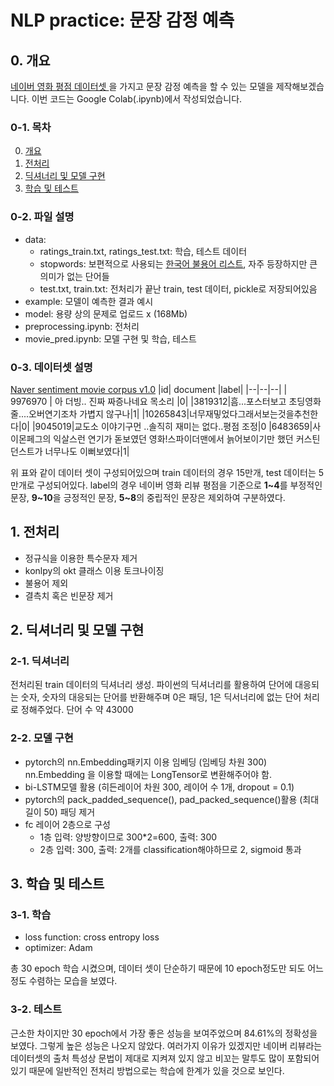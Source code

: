 # NLP practice: 문장 감정 예측
## 0. 개요
[네이버 영화 평점 데이터셋 ](https://github.com/e9t/nsmc/)을 가지고 문장 감정 예측을 할 수 있는 모델을 제작해보겠습니다. 이번 코드는 Google Colab(.ipynb)에서 작성되었습니다.

### 0-1. 목차
0. [개요](#0-개요)
1. [전처리](#1-전처리)
2. [딕셔너리 및 모델 구현](#2-딕셔너리-및-모델-구현)
3. [학습 및 테스트](#3-학습-및-테스트)

### 0-2. 파일 설명
*  data: 
	* ratings_train.txt, ratings_test.txt: 학습, 테스트 데이터
	* stopwords: 보편적으로 사용되는 [한국어 불용어 리스트](https://www.ranks.nl/stopwords/korean), 자주 등장하지만 큰 의미가 없는 단어들
	* test.txt, train.txt: 전처리가 끝난 train, test 데이터, pickle로 저장되어있음
* example: 모델이 예측한 결과 예시
* model: 용량 상의 문제로 업로드 x (168Mb)
* preprocessing.ipynb: 전처리
* movie_pred.ipynb: 모델 구현 및 학습, 테스트
### 0-3. 데이터셋 설명

[Naver sentiment movie corpus v1.0](https://github.com/e9t/nsmc/)
|id| document |label|
|--|--|--|
| 9976970 | 아 더빙.. 진짜 짜증나네요 목소리 |0|
|3819312|흠...포스터보고 초딩영화줄....오버연기조차 가볍지 않구나|1|
|10265843|너무재밓었다그래서보는것을추천한다|0|
|9045019|교도소 이야기구먼 ..솔직히 재미는 없다..평점 조정|0
|6483659|사이몬페그의 익살스런 연기가 돋보였던 영화!스파이더맨에서 늙어보이기만 했던 커스틴 던스트가 너무나도 이뻐보였다|1|

위 표와 같이 데이터 셋이 구성되어있으며 train 데이터의 경우 15만개, test 데이터는 5만개로 구성되어있다. label의 경우 네이버 영화 리뷰 평점을 기준으로 **1~4**를 부정적인 문장, **9~10**을 긍정적인 문장, **5~8**의 중립적인 문장은 제외하여 구분하였다.

## 1. 전처리
*  정규식을 이용한 특수문자 제거
*  konlpy의 okt 클래스 이용 토크나이징
*  불용어 제외
*  결측치 혹은 빈문장 제거

## 2. 딕셔너리 및 모델 구현
### 2-1. 딕셔너리
전처리된 train 데이터의 딕셔너리 생성. 파이썬의 딕셔너리를 활용하여 단어에 대응되는 숫자, 숫자의 대응되는 단어를 반환해주며 0은 패딩, 1은 딕서너리에 없는 단어 처리로 정해주었다.  단어 수 약 43000
### 2-2. 모델 구현
* pytorch의 nn.Embedding패키지 이용 임베딩 (임베딩 차원 300) nn.Embedding 을 이용할 때에는 LongTensor로 변환해주어야 함.
* bi-LSTM모델 활용 (히든레이어 차원 300, 레이어 수 1개, dropout = 0.1)
* pytorch의 pack_padded_sequence(), pad_packed_sequence()활용 (최대 길이 50) 패딩 제거
* fc 레이어 2층으로 구성
	* 1층 입력: 양방향이므로 300*2=600,  출력: 300
	* 2층 입력: 300, 출력: 2개를 classification해야하므로 2, sigmoid 통과

## 3. 학습 및 테스트
### 3-1. 학습
* loss function: cross entropy loss
* optimizer: Adam

총 30 epoch 학습 시켰으며, 데이터 셋이 단순하기 때문에 10 epoch정도만 되도 어느 정도 수렴하는 모습을 보였다.
### 3-2. 테스트
근소한 차이지만 30 epoch에서 가장 좋은 성능을 보여주었으며 84.61%의 정확성을 보였다. 그렇게 높은 성능은 나오지 않았다. 여러가지 이유가 있겠지만 네이버 리뷰라는 데이터셋의 출처 특성상 문법이 제대로 지켜져 있지 않고 비꼬는 말투도 많이 포함되어 있기 때문에 일반적인 전처리 방법으로는 학습에 한계가 있을 것으로 보인다.

